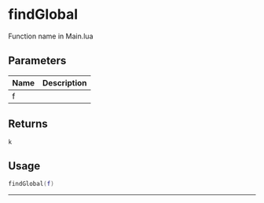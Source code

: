 # findGlobal

Function name in Main.lua

## Parameters

| Name | Description |
| ---- | ----------- |
| f    |             |

## Returns

`k`

## Usage

```lua
findGlobal(f)
```

---
